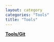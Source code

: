 ```yaml
---
layout: category
categories: "Tools"
title: "Tools"
---
```

<p><a href="{{ site.url }}/category/Git.html"><b>Tools/Git</b></a></p>